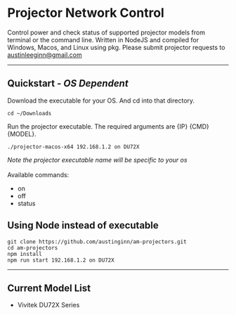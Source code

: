 # Projector Network Control
Control power and check status of supported projector models from terminal or the command line.  Written in NodeJS and compiled for Windows, Macos, and Linux using pkg. Please submit projector requests to [austinleeginn@gmail.com](mailto:austinleeginn@gmail.com)
___

## Quickstart - *OS Dependent*
Download the executable for your OS. And cd into that directory.
```console
cd ~/Downloads
```
Run the projector executable. The required arguments are {IP} {CMD} {MODEL}.
```console
./projector-macos-x64 192.168.1.2 on DU72X
```
*Note the projector executable name will be specific to your os*
<br>
<br>
Available commands:
- on
- off
- status
## Using Node instead of executable
```console
git clone https://github.com/austinginn/am-projectors.git
cd am-projectors
npm install
npm run start 192.168.1.2 on DU72X
```
___
## Current Model List
- Vivitek DU72X Series